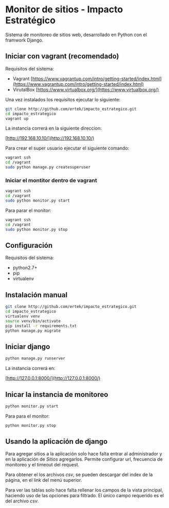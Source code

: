 # Monitor de sitios - Impacto Estratégico

Sistema de monitoreo de sitios web, desarrollado en Python con el framwork Django.

## Iniciar con vagrant (recomendado)

Requisitos del sistema:

* Vagrant [https://www.vagrantup.com/intro/getting-started/index.html](https://www.vagrantup.com/intro/getting-started/index.html)
* VirutalBox [https://www.virtualbox.org/](https://www.virtualbox.org/)

Una vez instalados los requisitos ejecutar lo siguiente:

```bash
git clone http://github.com/ertek/impacto_estrategico.git
cd impacto_estrategico
vagrant up
```

La instancia correrá en la siguiente direccion:

[http://192.168.10.10/](http://192.168.10.10/)

Para crear el super usuario ejecutar el siguiente comando:

```bash
vagrant ssh
cd /vagrant
sudo python manage.py createsuperuser
```

### Iniciar el montitor dentro de vagrant

```bash
vagrant ssh
cd /vagrant
sudo python monitor.py start
```

Para parar el monitor:

```bash
vagrant ssh
cd /vagrant
sudo python monitor.py stop
```

## Configuración

Requisitos del sistema:

* python2.7+
* pip
* virtualenv

## Instalación manual

```bash
git clone http://github.com/ertek/impacto_estrategico.git
cd impacto_estrategico
virtualenv venv
source venv/bin/activate
pip install -r requirements.txt
python manage.py migrate
```

## Iniciar django

```bash
python manage.py runserver
```

La instancia correrá en:

[http://127.0.0.1:8000/](http://127.0.0.1:8000/)

## Inicar la instancia de monitoreo

```bash
python monitor.py start
```

Para para el monitor:

```bash
python monitor.py stop
```

## Usando la aplicación de django

Para agregar sitios a la aplicación solo hace falta entrar al administrador y en la aplicación de *Sitios* agregarlos. Permite configurar url, frecuencia de monitoreo y el timeout del request.

Para obtener el los archivos *csv*, se pueden descargar del index de la página, en el link del menú superior.

Para ver las tablas solo hace falta rellenar los campos de la vista principal, haciendo uso de las opciones para filtrado. El único campo requerido es el del archivo *csv*.